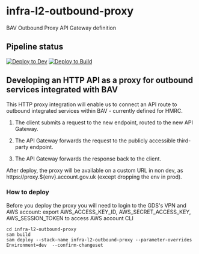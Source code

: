 # infra-l2-outbound-proxy

BAV Outbound Proxy API Gateway definition

## Pipeline status

[![Deploy to Dev](https://github.com/govuk-one-login/di-ipv-cri-bav-api/actions/workflows/post-merge-outbound-proxy-to-dev.yml/badge.svg)](https://github.com/govuk-one-login/di-ipv-cri-bav-api/actions/workflows/post-merge-outbound-proxy-to-dev.yml)
[![Deploy to Build](https://github.com/govuk-one-login/di-ipv-cri-bav-api/actions/workflows/post-merge-outbound-proxy-to-build.yml/badge.svg)](https://github.com/govuk-one-login/di-ipv-cri-bav-api/actions/workflows/post-merge-outbound-proxy-to-build.yml)

## Developing an HTTP API as a proxy for outbound services integrated with BAV

This HTTP proxy integration will enable us to connect an API route to outbound integrated services within BAV - currently defined for HMRC.

1. The client submits a request to the new endpoint, routed to the new API Gateway.

2. The API Gateway forwards the request to the publicly accessible third-party endpoint.

3. The API Gateway forwards the response back to the client.

After deploy, the proxy will be available on a custom URL in non dev, as https://proxy.${env}.account.gov.uk (except dropping the env in prod).

### How to deploy ###

Before you deploy the proxy you will need to login to the GDS's VPN and AWS account:
export AWS_ACCESS_KEY_ID, AWS_SECRET_ACCESS_KEY, AWS_SESSION_TOKEN to access AWS account CLI

```
cd infra-l2-outbound-proxy
sam build
sam deploy --stack-name infra-l2-outbound-proxy --parameter-overrides Environment=dev  --confirm-changeset
```
